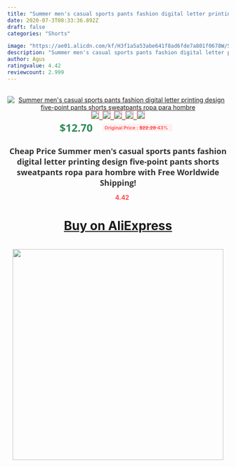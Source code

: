 ```yaml
---
title: "Summer men's casual sports pants fashion digital letter printing design five-point pants shorts sweatpants ropa para hombre"
date: 2020-07-3T08:33:36.892Z
draft: false
categories: "Shorts"

image: "https://ae01.alicdn.com/kf/H3f1a5a53abe641f8ad6fde7a801f0678W/Summer-men-s-casual-sports-pants-fashion-digital-letter-printing-design-five-point-pants-shorts-sweatpants.jpg"
description: "Summer men's casual sports pants fashion digital letter printing design five-point pants shorts sweatpants ropa para hombre"
author: Agus
ratingvalue: 4.42
reviewcount: 2.999
---
```

<br>
<div style="text-align: center;">
<a href="https://s.click.aliexpress.com/e/_9JdJIz" target="_blank" rel="nofollow noopener noreferrer"><img alt="Summer men's casual sports pants fashion digital letter printing design five-point pants shorts sweatpants ropa para hombre" class="magnifier-image" src="https://ae01.alicdn.com/kf/H3f1a5a53abe641f8ad6fde7a801f0678W/Summer-men-s-casual-sports-pants-fashion-digital-letter-printing-design-five-point-pants-shorts-sweatpants.jpg_640x640.jpg">
<br>
<img style="border:1px solid salmon" src="https://ae01.alicdn.com/kf/H3f1a5a53abe641f8ad6fde7a801f0678W/Summer-men-s-casual-sports-pants-fashion-digital-letter-printing-design-five-point-pants-shorts-sweatpants.jpg_120x120.jpg">&nbsp;&nbsp;<img style="border:1px solid salmon" src="https://ae01.alicdn.com/kf/H0021e5d7a674430791e9e482d12fabc6m/Summer-men-s-casual-sports-pants-fashion-digital-letter-printing-design-five-point-pants-shorts-sweatpants.jpg_120x120.jpg">&nbsp;&nbsp;<img style="border:1px solid salmon" src="https://ae01.alicdn.com/kf/He87734bf02374b608a4f2a5caaa8c287e/Summer-men-s-casual-sports-pants-fashion-digital-letter-printing-design-five-point-pants-shorts-sweatpants.jpg_120x120.jpg">&nbsp;&nbsp;<img style="border:1px solid salmon" src="https://ae01.alicdn.com/kf/H9a6907e5fb3c4970818546aa404f891ee/Summer-men-s-casual-sports-pants-fashion-digital-letter-printing-design-five-point-pants-shorts-sweatpants.jpg_120x120.jpg">&nbsp;&nbsp;<img style="border:1px solid salmon" src="https://ae01.alicdn.com/kf/H71c0caf23d17426989429122d1ebed12y/Summer-men-s-casual-sports-pants-fashion-digital-letter-printing-design-five-point-pants-shorts-sweatpants.jpg_120x120.jpg"></a></div><br0>
<div style="text-align: center;"><span style="background-color: white; border: 0px; box-sizing: border-box; color: seagreen; display: inline-block; font-family: &quot;open sans&quot; , &quot;arial&quot; , &quot;helvetica&quot; , sans-serif , &quot;heiti&quot;; font-size: 24px; font-stretch: inherit; font-weight: 700; line-height: inherit; margin: 0px 10px 0px 0px; padding: 0px; vertical-align: middle;">$12.70 </span>
<span style="background: rgb(255 , 241 , 241); border-radius: 3px; border: 0px; box-sizing: border-box; color: #ff4747; display: inline-block; font-family: inherit; font-size: 12px; font-stretch: inherit; font-style: inherit; font-variant: inherit; font-weight: 600; line-height: inherit; margin: 0px; padding: 2px 5px; transform: scale(0.9); vertical-align: middle;">Original Price : <b style="text-decoration: line-through;">$22.28 </b> 43%&nbsp;&nbsp;</span></div>
<h1 style="color: #333333; display: inline-block; font-family: &quot;open sans&quot; , &quot;arial&quot; , &quot;helvetica&quot; , sans-serif , &quot;heiti&quot;; font-size: 18px; font-stretch: inherit; font-weight: 700; text-align: center;">Cheap Price Summer men's casual sports pants fashion digital letter printing design five-point pants shorts sweatpants ropa para hombre with Free Worldwide Shipping!</h1>
<div style="color: #ff4747; text-align: center;">
<img src="https://4.bp.blogspot.com/-M0ZcTcb-5uY/XleCXlxnR4I/AAAAAAAAAEc/OrjgMkXV1oMQFaCRZj5HQwOCBcu3w1FegCPcBGAYYCw/s1600/star.png" style="height: 15px;">&nbsp;<b>4.42</b></div>
<div class="button_cont" align="center"><a class="buynow_a" href="https://s.click.aliexpress.com/e/_9JdJIz" target="_blank" rel="nofollow noopener noreferrer"><H1>Buy on AliExpress</H1></a></div><br>
<div class="separator" style="clear: both; text-align: center;">
<img src="https://lh3.googleusercontent.com/-pTy5HemUv9M/XlePHvY0dAI/AAAAAAAAAE4/0nX5iRUoIWY8eMW9Dpxeirr157OZliDIgCLcBGAsYHQ/s1600/badge.gif" width="480">
</div>
